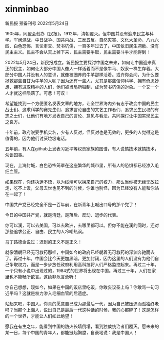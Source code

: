 # xinminbao

新民报 预备刊号 2022年5月24日

1905年，同盟会创办《民报》。1912年，清朝覆灭。但中国并没有迎来民主与科学。军阀混战、中日战争、国共内战、三反五反、自然灾害、文化大革命、八九六四、白色恐怖、言论审查、焚书坑儒，一百多年过去了，中国依旧民生凋敝、没有民主主义。民主不会从天上掉下来，民主需要争取，民主需要斗争才能得到！

2022年5月24日，新民报成立。新民报主要探讨中国之未来，如何让中国迎来真正的民主，如何让大部分中国人像人一样活着而不是像牛马、奴隶一样生存着。大部分中国人并没有人的意识，就像被圈养的牛羊那样活着。或许你会问，为什么要拯救那些自甘为牛羊的人呢？因为还有一些人，尤其是那些信仰科学、拥有奇思妙想、拥有进取精神的人们，他们被当局所钳制，成为焚书坑儒的对象。一个又一个人才就这样陨落了。可悲！可叹！

希望能找到一个方便匿名发表文章的地方，让全世界海内外有志于改变中国的民主战士们、追求科学的赛先生们、追求言论自由的文艺工作者们、追求民生民权的有志之士们，让他们有地方发表自己的言论、意见与看法，共同探讨让中国实现民主之良方。

十年前，政府说要手机实名，少有人反对，但反对也是无效的，更多的人觉得这是值得的，因为他们讨厌垃圾电话。

五年前，有人在github上发表习近平等权贵家族的图谱，有人说搞技术就搞技术，勿谈国事。

现在，上海封城，白色恐怖笼罩在这座繁华的城市里，所有人的恐惧都已经渗入毛细血管。

如果现在，你还执迷不悟，以为绥靖可以换来自己的权力，那么当你被无缘无故拉走，吃不上饭，父母去世也见不到的时候，你谁也别怪，因为已经没有人能和你站在一起了！

中国共产党已经完全不是一百年前，在新青年上喊出口号的那个党了！

今日的中国共产党，就是清廷，是落后、反动、退步的代表。

你可以润，可以去美国，可以去欧洲，去哪里都可以。但你不能在润的同时，还对那些追求公正、自由、民主的人冷嘲热讽。

马丁路德金说过：迟到的正义不是正义！

就像清朝已经无可救药那样，中国如今的政府已经朝着无可救药的深渊奔驰而去了。再过十年，中国会比今天更加黑暗，更加封闭，因为这里的人们没有为他们自己争取权力，而是一步步放任政府利用高科技将人们严格监控起来。再过二十年，一个只有小说中出现过的，1984式的世界将出现在中国。再过三十年，人们在家里也不能畅所欲言。这绝非危言耸听！

你自己想想，现如今，如果在中国的饭店里吃饭，你敢妄议圣上吗？你敢骂一句习近平吗？这就是权力渗入毛细血管的后遗症。

站起来吧，中国人。你真的愿意自己成为那最后一代，因为自己被压迫而孤独终老吗？当那个上海人，说出自己是最后一代这种话的时候，我的心都碎了！这是怎样的一个世界，才能让人们如此绝望！

愿我在有生之年，能看到中国的防火长墙倒塌，看到独裁统治者们覆灭。愿未来的某一日，每个中国的青年人，都能挺起胸膛，自豪地说：我是中国人！
